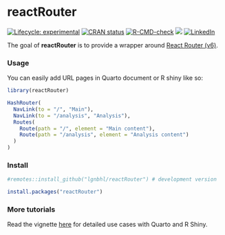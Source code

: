 
<!-- README.md is generated from README.Rmd. Please edit that file -->

# reactRouter

<!-- badges: start -->

[![Lifecycle:
experimental](https://img.shields.io/badge/lifecycle-experimental-orange.svg)](https://lifecycle.r-lib.org/articles/stages.html#experimental)
[![CRAN
status](https://www.r-pkg.org/badges/version/reactRouter)](https://CRAN.R-project.org/package=reactRouter)
[![R-CMD-check](https://github.com/lgnbhl/reactRouter/actions/workflows/R-CMD-check.yaml/badge.svg)](https://github.com/lgnbhl/reactRouter/actions/workflows/R-CMD-check.yaml)
[![](https://img.shields.io/badge/react--router--dom-6.30.0-blue.svg)](https://reactrouter.com/6.30.0)
[![LinkedIn](https://img.shields.io/badge/LinkedIn-Follow-E4405F?style=social&logo=linkedin)](https://www.linkedin.com/in/FelixLuginbuhl)
<!-- badges: end -->

The goal of **reactRouter** is to provide a wrapper around [React Router
(v6)](https://reactrouter.com/6.30.0).

### Usage

You can easily add URL pages in Quarto document or R shiny like so:

``` r
library(reactRouter)

HashRouter(
  NavLink(to = "/", "Main"),
  NavLink(to = "/analysis", "Analysis"),
  Routes(
    Route(path = "/", element = "Main content"),
    Route(path = "/analysis", element = "Analysis content")
  )
)
```

### Install

``` r
#remotes::install_github("lgnbhl/reactRouter") # development version

install.packages("reactRouter")
```

### More tutorials

Read the vignette
[here](https://felixluginbuhl.com/reactRouter/articles/introduction.html)
for detailed use cases with Quarto and R Shiny.
